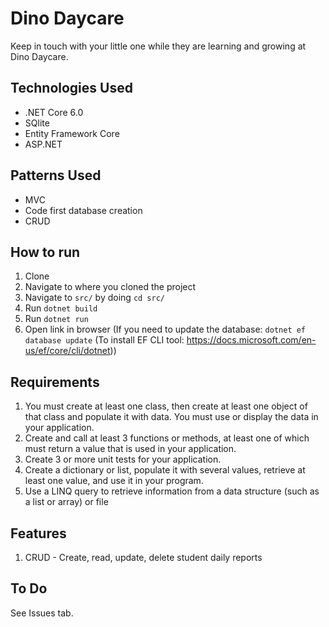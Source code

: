 # Dino Daycare

Keep in touch with your little one while they are learning and growing at Dino Daycare.

## Technologies Used
- .NET Core 6.0
- SQlite
- Entity Framework Core
- ASP.NET

## Patterns Used
- MVC
- Code first database creation
- CRUD

## How to run
1. Clone
1. Navigate to where you cloned the project
1. Navigate to `src/` by doing `cd src/`
1. Run `dotnet build`
1. Run `dotnet run`
1. Open link in browser
(If you need to update the database: `dotnet ef database update` (To install EF CLI tool: https://docs.microsoft.com/en-us/ef/core/cli/dotnet))

## Requirements
1. You must create at least one class, then create at least one object of that class and populate it with data. You must use or display the data in your application.
1. Create and call at least 3 functions or methods, at least one of which must return a value that is used in your application.
1. Create 3 or more unit tests for your application.
1. Create a dictionary or list, populate it with several values, retrieve at least one value, and use it in your program.
1. Use a LINQ query to retrieve information from a data structure (such as a list or array) or file

## Features
1. CRUD - Create, read, update, delete student daily reports

## To Do
See Issues tab.
